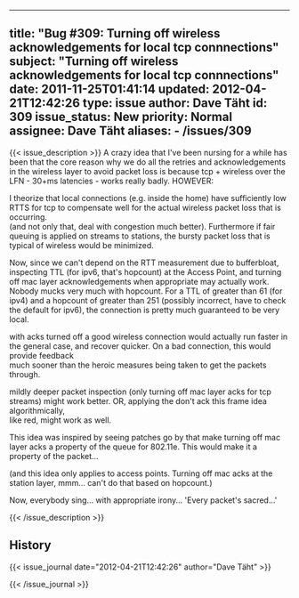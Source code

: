 
---
title: "Bug #309: Turning off wireless acknowledgements for local tcp connnections"
subject: "Turning off wireless acknowledgements for local tcp connnections"
date: 2011-11-25T01:41:14
updated: 2012-04-21T12:42:26
type: issue
author: Dave Täht
id: 309
issue_status: New
priority: Normal
assignee: Dave Täht
aliases:
    - /issues/309
---

{{< issue_description >}}
A crazy idea that I've been nursing for a while has been that the core
reason why we do all the retries and acknowledgements in the wireless
layer to avoid packet loss is because tcp + wireless over the LFN -
30+ms latencies - works really badly. HOWEVER:

I theorize that local connections (e.g. inside the home) have
sufficiently low RTTS for tcp to compensate well for the actual wireless
packet loss that is occurring.\
(and not only that, deal with congestion much better). Furthermore if
fair queuing is applied on streams to stations, the bursty packet loss
that is typical of wireless would be minimized.

Now, since we can't depend on the RTT measurement due to bufferbloat,
inspecting TTL (for ipv6, that's hopcount) at the Access Point, and
turning off mac layer acknowledgements when appropriate may actually
work. Nobody mucks very much with hopcount. For a TTL of greater than 61
(for ipv4) and a hopcount of greater than 251 (possibly incorrect, have
to check the default for ipv6), the connection is pretty much guaranteed
to be very local.

with acks turned off a good wireless connection would actually run
faster in the general case, and recover quicker. On a bad connection,
this would provide feedback\
much sooner than the heroic measures being taken to get the packets
through.

mildly deeper packet inspection (only turning off mac layer acks for tcp
streams) might work better. OR, applying the don't ack this frame idea
algorithmically,\
like red, might work as well.

This idea was inspired by seeing patches go by that make turning off mac
layer acks a property of the queue for 802.11e. This would make it a
property of the packet...

(and this idea only applies to access points. Turning off mac acks at
the station layer, mmm... can't do that based on hopcount.)

Now, everybody sing... with appropriate irony... 'Every packet's
sacred...'


{{< /issue_description >}}

## History
{{< issue_journal date="2012-04-21T12:42:26" author="Dave Täht" >}}

{{< /issue_journal >}}

